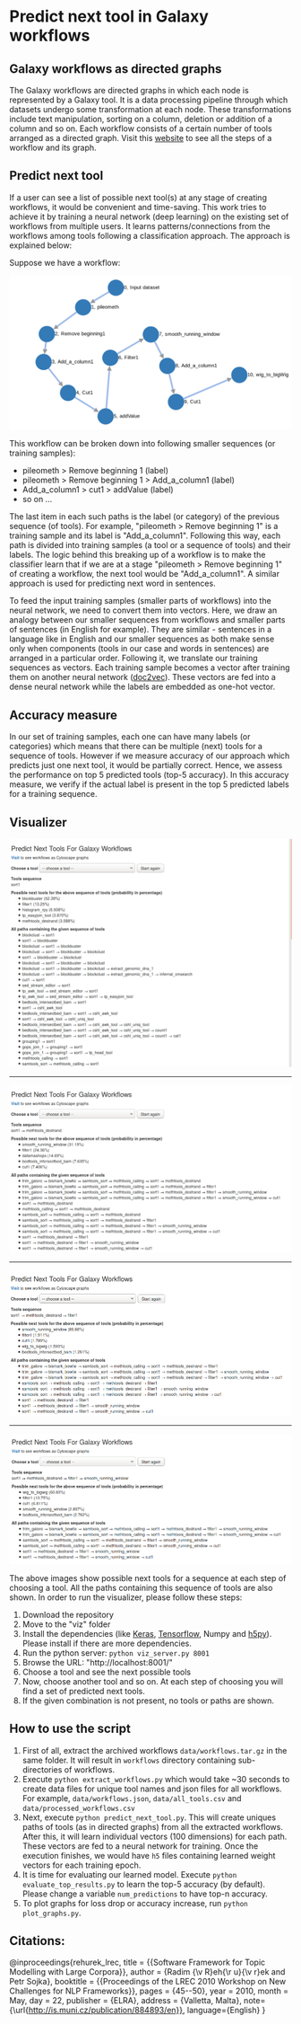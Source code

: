 # Predict next tool in Galaxy workflows

## Galaxy workflows as directed graphs
The Galaxy workflows are directed graphs in which each node is represented by a Galaxy tool. It is a data processing pipeline through which datasets undergo some transformation at each node. These transformations include text manipulation, sorting on a column, deletion or addition of a column and so on.
Each workflow consists of a certain number of tools arranged as a directed graph. Visit this [website](https://rawgit.com/anuprulez/similar_galaxy_workflow/master/viz/index.html) to see all the steps of a workflow and its graph.

## Predict next tool
If a user can see a list of possible next tool(s) at any stage of creating workflows, it would be convenient and time-saving. This work tries to achieve it by training a neural network (deep learning) on the existing set of workflows from multiple users. It learns patterns/connections from the workflows among tools following a classification approach. The approach is explained below:

Suppose we have a workflow:
<p align="center">
  <img src="https://raw.githubusercontent.com/anuprulez/similar_galaxy_workflow/doc2vec_tools_sequences/images/workflow1.png">
</p>

This workflow can be broken down into following smaller sequences (or training samples):

- pileometh > Remove beginning 1 (label)
- pileometh > Remove beginning 1 > Add_a_column1 (label)
- Add_a_column1 > cut1 > addValue (label)
- so on ...

The last item in each such paths is the label (or category) of the previous sequence (of tools). For example, "pileometh > Remove beginning 1" is a training sample and its label is "Add_a_column1". Following this way, each path is divided into training samples (a tool or a sequence of tools) and their labels. The logic behind this breaking up of a workflow is to make the classifier learn that if we are at a stage "pileometh > Remove beginning 1" of creating a workflow, the next tool would be "Add_a_column1". A similar approach is used for predicting next word in sentences.

To feed the input training samples (smaller parts of workflows) into the neural network, we need to convert them into vectors. Here, we draw an analogy between our smaller sequences from workflows and smaller parts of sentences (in English for example). They are similar - sentences in a language like in English and our smaller sequences as both make sense only when components (tools in our case and words in sentences) are arranged in a particular order. Following it, we translate our training sequences as vectors. Each training sample becomes a vector after training them on another neural network ([doc2vec](https://cs.stanford.edu/%7Equocle/paragraph_vector.pdf)). These vectors are fed into a dense neural network while the labels are embedded as one-hot vector.

## Accuracy measure
In our set of training samples, each one can have many labels (or categories) which means that there can be multiple (next) tools for a sequence of tools. However if we measure accuracy of our approach which predicts just one next tool, it would be partially correct. Hence, we assess the performance on top 5 predicted tools (top-5 accuracy). In this accuracy measure, we verify if the actual label is present in the top 5 predicted labels for a training sequence.

## Visualizer
<p align="center">
  <img src="https://raw.githubusercontent.com/anuprulez/similar_galaxy_workflow/doc2vec_tools_sequences/images/1.png">
</p>
<hr/>
<p align="center">
  <img src="https://raw.githubusercontent.com/anuprulez/similar_galaxy_workflow/doc2vec_tools_sequences/images/2.png">
</p>
<hr/>
<p align="center">
  <img src="https://raw.githubusercontent.com/anuprulez/similar_galaxy_workflow/doc2vec_tools_sequences/images/3.png">
</p>
<hr/>
<p align="center">
  <img src="https://raw.githubusercontent.com/anuprulez/similar_galaxy_workflow/doc2vec_tools_sequences/images/4.png">
</p>
The above images show possible next tools for a sequence at each step of choosing a tool. All the paths containing this sequence of tools are also shown.
In order to run the visualizer, please follow these steps:

1. Download the repository
2. Move to the "viz" folder
3. Install the dependencies (like [Keras](https://keras.io/), [Tensorflow](https://www.tensorflow.org/), Numpy and [h5py](https://www.h5py.org/)). Please install if there are more dependencies. 
4. Run the python server: `python viz_server.py 8001`
5. Browse the URL: "http://localhost:8001/"
6. Choose a tool and see the next possible tools
7. Now, choose another tool and so on. At each step of choosing you will find a set of predicted next tools. 
8. If the given combination is not present, no tools or paths are shown.

## How to use the script
1. First of all, extract the archived workflows `data/workflows.tar.gz` in the same folder. It will result in `workflows` directory containing sub-directories of workflows.
2. Execute `python extract_workflows.py` which would take ~30 seconds to create data files for unique tool names and json files for all workflows. For example, `data/workflows.json`, `data/all_tools.csv` and `data/processed_workflows.csv`
3. Next, execute `python predict_next_tool.py`. This will create uniques paths of tools (as in directed graphs) from all the extracted workflows. After this, it will learn individual vectors (100 dimensions) for each path. These vectors are fed to a neural network for training. Once the execution finishes, we would have `h5` files containing learned weight vectors for each training epoch.
4. It is time for evaluating our learned model. Execute `python evaluate_top_results.py` to learn the top-5 accuracy (by default). Please change a variable `num_predictions` to have top-n accuracy.
5. To plot graphs for loss drop or accuracy increase, run `python plot_graphs.py`.

## Citations:

@inproceedings{rehurek_lrec,
      title = {{Software Framework for Topic Modelling with Large Corpora}},
      author = {Radim {\v R}eh{\r u}{\v r}ek and Petr Sojka},
      booktitle = {{Proceedings of the LREC 2010 Workshop on New
           Challenges for NLP Frameworks}},
      pages = {45--50},
      year = 2010,
      month = May,
      day = 22,
      publisher = {ELRA},
      address = {Valletta, Malta},
      note={\url{http://is.muni.cz/publication/884893/en}},
      language={English}
}
